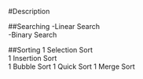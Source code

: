 #Description

##Searching 
  -Linear Search  
  -Binary Search   
  

##Sorting 
  1 Selection Sort  
  1 Insertion Sort  
  1 Bubble Sort
  1 Quick Sort
  1 Merge Sort
  
